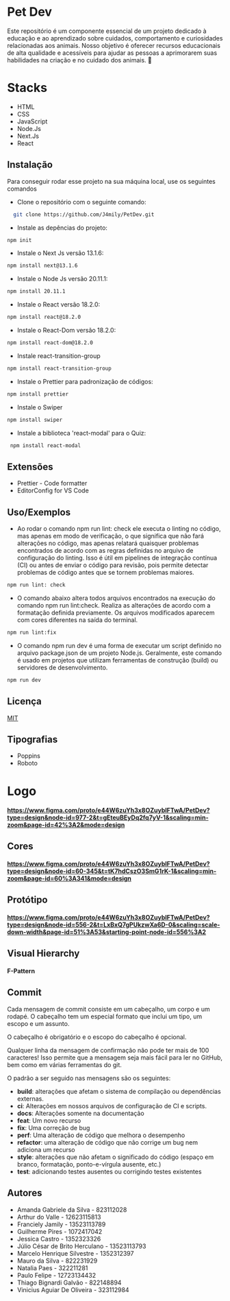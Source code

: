 # Pet Dev

Este repositório é um componente essencial de um projeto dedicado à educação e ao aprendizado sobre cuidados, comportamento e curiosidades relacionadas aos animais. Nosso objetivo é oferecer recursos educacionais de alta qualidade e acessíveis para ajudar as pessoas a aprimorarem suas habilidades na criação e no cuidado dos animais. 🐾

# Stacks

- HTML
- CSS
- JavaScript
- Node.Js
- Next.Js
- React

## Instalação

Para conseguir rodar esse projeto na sua máquina local, use os seguintes comandos

- Clone o repositório com o seguinte comando:

```bash
  git clone https://github.com/J4mily/PetDev.git
```

- Instale as depências do projeto:

```bash
npm init
```

- Instale o Next Js versão 13.1.6:

```bash
npm install next@13.1.6
```

- Instale o Node Js versão 20.11.1:

```bash
npm install 20.11.1
```

- Instale o React versão 18.2.0:

```bash
npm install react@18.2.0
```

- Instale o React-Dom versão 18.2.0:

```bash
npm install react-dom@18.2.0
```

- Instale react-transition-group

```bash
npm install react-transition-group
```

- Instale o Prettier para padronização de códigos:

```bash
npm install prettier
```
- Instale o Swiper

```bash
npm install swiper
```
- Instale a biblioteca 'react-modal' para o Quiz:

```bash
 npm install react-modal
```
## Extensões

- Prettier - Code formatter
- EditorConfig for VS Code

## Uso/Exemplos

- Ao rodar o comando npm run lint: check ele executa o linting no código, mas apenas em modo de verificação, o que significa que não fará alterações no código, mas apenas relatará quaisquer problemas encontrados de acordo com as regras definidas no arquivo de configuração do linting. Isso é útil em pipelines de integração contínua (CI) ou antes de enviar o código para revisão, pois permite detectar problemas de código antes que se tornem problemas maiores.

```bash
npm run lint: check
```

- O comando abaixo altera todos arquivos encontrados na execução do comando npm run lint:check. Realiza as alterações de acordo com a formatação definida previamente. Os arquivos modificados aparecem com cores diferentes na saída do terminal.

```bash
npm run lint:fix
```

- O comando npm run dev é uma forma de executar um script definido no arquivo package.json de um projeto Node.js. Geralmente, este comando é usado em projetos que utilizam ferramentas de construção (build) ou servidores de desenvolvimento.

```bash
npm run dev
```

## Licença

[MIT](https://choosealicense.com/licenses/mit/)

## Tipografias

- Poppins
- Roboto

# Logo

#### https://www.figma.com/proto/e44W6zuYh3x8OZuyblFTwA/PetDev?type=design&node-id=977-2&t=gEteuBEyDq2fq7yV-1&scaling=min-zoom&page-id=42%3A2&mode=design

## Cores

#### https://www.figma.com/proto/e44W6zuYh3x8OZuyblFTwA/PetDev?type=design&node-id=60-345&t=tK7hdCszO3SmG1rK-1&scaling=min-zoom&page-id=60%3A341&mode=design

## Protótipo

#### https://www.figma.com/proto/e44W6zuYh3x8OZuyblFTwA/PetDev?type=design&node-id=556-2&t=LxBxQ7gPUkzwXa6D-0&scaling=scale-down-width&page-id=51%3A53&starting-point-node-id=556%3A2

## Visual Hierarchy

#### F-Pattern

## Commit

Cada mensagem de commit consiste em um cabeçalho, um corpo e um rodapé. O cabeçalho tem um especial formato que inclui um tipo, um escopo e um assunto.

O cabeçalho é obrigatório e o escopo do cabeçalho é opcional.

Qualquer linha da mensagem de confirmação não pode ter mais de 100 caracteres! Isso permite que a mensagem seja mais fácil para ler no GitHub, bem como em várias ferramentas do git.

O padrão a ser seguido nas mensagens são os seguintes:

- **build**: alterações que afetam o sistema de compilação ou dependências externas.
- **ci**: Alterações em nossos arquivos de configuração de CI e scripts.
- **docs**: Alterações somente na documentação
- **feat**: Um novo recurso
- **fix**: Uma correção de bug
- **perf**: Uma alteração de código que melhora o desempenho
- **refactor**: uma alteração de código que não corrige um bug nem adiciona um recurso
- **style**: alterações que não afetam o significado do código (espaço em branco, formatação, ponto-e-vírgula ausente, etc.)
- **test**: adicionando testes ausentes ou corrigindo testes existentes

## Autores

- Amanda Gabriele da Silva - 823112028
- Arthur do Valle - 12623115813
- Franciely Jamily - 13523113789
- Guilherme Pires - 1072417042
- Jessica Castro - 1352323326
- Júlio César de Brito Herculano - 13523113793
- Marcelo Henrique Silvestre - 1352312397
- Mauro da Silva - 822231929
- Natalia Paes - 322211281
- Paulo Felipe - 12723134432
- Thiago Bignardi Galvão - 822148894
- Vinicius Aguiar De Oliveira - 323112984

